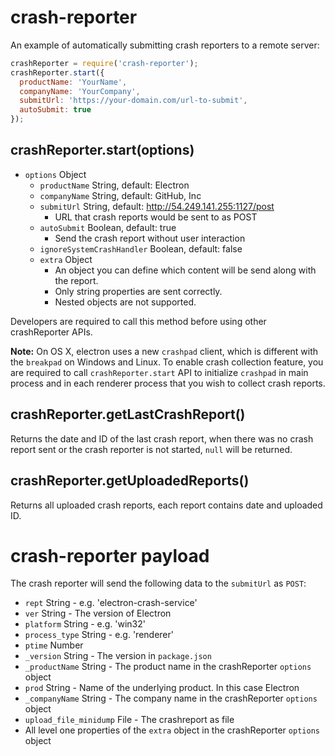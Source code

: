 # crash-reporter

An example of automatically submitting crash reporters to a remote server:

```javascript
crashReporter = require('crash-reporter');
crashReporter.start({
  productName: 'YourName',
  companyName: 'YourCompany',
  submitUrl: 'https://your-domain.com/url-to-submit',
  autoSubmit: true
});
```

## crashReporter.start(options)

* `options` Object
  * `productName` String, default: Electron
  * `companyName` String, default: GitHub, Inc
  * `submitUrl` String, default: http://54.249.141.255:1127/post
    * URL that crash reports would be sent to as POST
  * `autoSubmit` Boolean, default: true
    * Send the crash report without user interaction
  * `ignoreSystemCrashHandler` Boolean, default: false
  * `extra` Object
    * An object you can define which content will be send along with the report.
    * Only string properties are sent correctly.
    * Nested objects are not supported.

Developers are required to call this method before using other crashReporter APIs.


**Note:** On OS X, electron uses a new `crashpad` client, which is different
with the `breakpad` on Windows and Linux. To enable crash collection feature,
you are required to call `crashReporter.start` API to initialize `crashpad` in
main process and in each renderer process that you wish to collect crash reports.

## crashReporter.getLastCrashReport()

Returns the date and ID of the last crash report, when there was no crash report
sent or the crash reporter is not started, `null` will be returned.

## crashReporter.getUploadedReports()

Returns all uploaded crash reports, each report contains date and uploaded ID.

# crash-reporter payload

The crash reporter will send the following data to the `submitUrl` as `POST`:

* `rept` String - e.g. 'electron-crash-service'
* `ver` String - The version of Electron
* `platform` String - e.g. 'win32'
* `process_type` String - e.g. 'renderer'
* `ptime` Number
* `_version` String - The version in `package.json`
* `_productName` String - The product name in the crashReporter `options` object
* `prod` String - Name of the underlying product. In this case Electron
* `_companyName` String - The company name in the crashReporter `options` object
* `upload_file_minidump` File - The crashreport as file
* All level one properties of the `extra` object in the crashReporter `options` object
